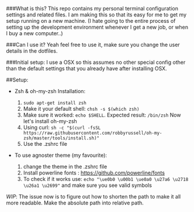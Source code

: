 
###What is this?
This repo contains my personal terminal configuration settings and related files. I am making this so that its easy for me to get my setup running on a new machine. (I hate going to the entire process of setting up the development environment whenever I get a new job, or when I buy a new computer..) 

###Can I use it?
Yeah feel free to use it, make sure you change the user details in the dotfiles.

###Initial setup:
I use a OSX so this assumes no other special config other than the default settings that you already have after installing OSX.

##Setup:

* Zsh & oh-my-zsh Installation:
  
   1. `sudo apt-get install zsh`
   2. Make it your default shell: `chsh -s $(which zsh)`
   3. Make sure it worked: `echo $SHELL`. Expected result: `/bin/zsh`
   Now let's install oh-my-zsh
   4. Using curl: `sh -c "$(curl -fsSL https://raw.githubusercontent.com/robbyrussell/oh-my-zsh/master/tools/install.sh)"`
   5. Use the .zshrc file
   
* To use agnoster theme (my favourite):
  1. change the theme in the .zshrc file
  2. Install powerline fonts : https://github.com/powerline/fonts
  3. To check if it works use: `echo "\ue0b0 \u00b1 \ue0a0 \u27a6 \u2718 \u26a1 \u2699"` and make sure you see valid symbols

_WIP_: The issue now is to figure out how to shorten the path to make it all more readable. Make the absolute path into relative path.
   
